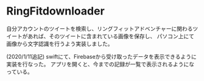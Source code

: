 # RingFitdownloader
自分アカウントのツイートを検索し、リングフィットアドベンチャーに関わるツイートがあれば、そのツイートに含まれている画像を保存し、
パソコン上にて画像から文字認識を行うよう実装しました。

(2020/1/11追記)
swiftにて、Firebaseから受け取ったデータを表示できるように実装を行なった。
アプリを開くと、今までの記録が一覧で表示されるようになっている。
